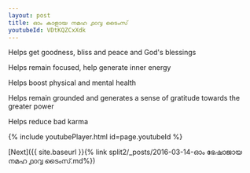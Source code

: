 ```yaml
---
layout: post
title: ഓം കാളായ നമഹ ൧൦൮ ടൈംസ്
youtubeId: VDtKQZCxXdk
---
```

 
 
Helps get goodness, bliss and peace and God's blessings
 
Helps remain focused, help generate inner energy 
 
Helps boost physical and mental health 
 
Helps remain grounded and generates a sense of gratitude towards the greater power 
 
Helps reduce bad karma
 
 
 
 


{% include youtubePlayer.html id=page.youtubeId %}
 
[Next]({{ site.baseurl }}{% link  split2/_posts/2016-03-14-ഓം ഭേഷാജായ നമഹ ൧൦൮ ടൈംസ്.md%})
 
